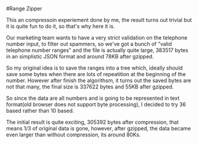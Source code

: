 #Range Zipper

This an compressoin experiement done by me, the result turns out trivial but it is quite fun to do it, so that's why here it is. 

Our marketing team wants to have a very strict validation on the telephone number input, to filter out spammers, so we've got a bunch of "valid telephone number ranges" and the file is actually quite large, 383517 bytes in an simplistic JSON format and around 78KB after gzipped.

So my original idea is to save the ranges into a tree which, ideally should save some bytes when there are lots of repeatition at the beginning of the number. However after finish the algorithsm, it turns out the saved bytes are not that many, the final size is 337622 bytes and 55KB after gzipped.

So since the data are all numbers and is going to be represented in text format(old browser does not support byte processing), I decided to try 36 based rather than 10 based. 

The initial result is quite exciting, 305392 bytes after compression, that means 1/3 of original data is gone, however, after gzipped, the data became even larger than without compression, its around 80Ks.